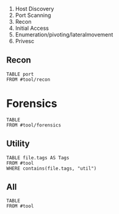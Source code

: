 1. Host Discovery
2. Port Scanning
3. Recon
4. Initial Access
5. Enumeration/pivoting/lateralmovement
6. Privesc

## Recon
```dataview
TABLE port
FROM #tool/recon
```

# Forensics
```dataview
TABLE
FROM #tool/forensics 
```

## Utility
```dataview
TABLE file.tags AS Tags
FROM #tool 
WHERE contains(file.tags, "util")
```


## All
```dataview
TABLE
FROM #tool 
```